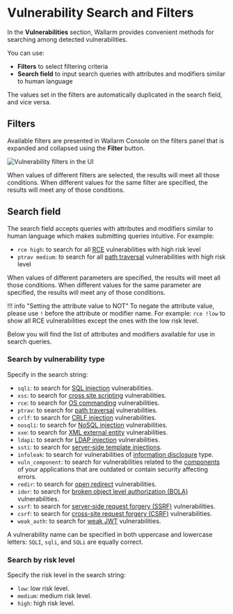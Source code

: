 [al-sqli]:                ../../attacks-vulns-list.md#sql-injection
[al-xss]:                 ../../attacks-vulns-list.md#crosssite-scripting-xss
[al-rce]:                 ../../attacks-vulns-list.md#remote-code-execution-rce
[al-path-traversal]:      ../../attacks-vulns-list.md#path-traversal
[al-crlf]:                ../../attacks-vulns-list.md#crlf-injection
[al-open-redirect]:       ../../attacks-vulns-list.md#open-redirect
[al-nosqli]:              ../../attacks-vulns-list.md#nosql-injection
[al-xxe]:                 ../../attacks-vulns-list.md#attack-on-xml-external-entity-xxe
[al-ldapi]:               ../../attacks-vulns-list.md#ldap-injection
[al-infoleak]:            ../../attacks-vulns-list.md#information-exposure
[al-vuln-comp]:           ../../attacks-vulns-list.md#vulnerable-component
[al-ssrf]:                ../../attacks-vulns-list.md#serverside-request-forgery-ssrf
[al-csrf]:                ../../attacks-vulns-list.md#cross-site-request-forgery-csrf
[al-vuln-component]:      ../../attacks-vulns-list.md#vulnerable-component
[ssti-injection]:         ../../attacks-vulns-list.md#serverside-template-injection-ssti
[al-weak-jwt]:            ../../attacks-vulns-list.md#weak-authentication
[al-bola]:                ../../attacks-vulns-list.md#broken-object-level-authorization-bola
[al-anomaly]:             ../../fast/vuln-list.md#anomaly

# Vulnerability Search and Filters

In the **Vulnerabilities** section, Wallarm provides convenient methods for searching among detected vulnerabilities.

You can use:

* **Filters** to select filtering criteria
* **Search field** to input search queries with attributes and modifiers similar to human language

The values set in the filters are automatically duplicated in the search field, and vice versa.

## Filters

Available filters are presented in Wallarm Console on the filters panel that is expanded and collapsed using the **Filter** button.

![Vulnerability filters in the UI](../../images/user-guides/search-and-filters/filters-vuln.png)

When values of different filters are selected, the results will meet all those conditions. When different values for the same filter are specified, the results will meet any of those conditions.

## Search field

The search field accepts queries with attributes and modifiers similar to human language which makes submitting queries intuitive. For example:

* `rce high`: to search for all [RCE](../../attacks-vulns-list.md#remote-code-execution-rce) vulnerabilities with high risk level
* `ptrav medium`: to search for all [path traversal](../../attacks-vulns-list.md#path-traversal) vulnerabilities with high risk level

When values of different parameters are specified, the results will meet all those conditions. When different values for the same parameter are specified, the results will meet any of those conditions.

!!! info "Setting the attribute value to NOT"
    To negate the attribute value, please use `!` before the attribute or modifier name. For example: `rce !low` to show all RCE vulnerabilities except the ones with the low risk level.

Below you will find the list of attributes and modifiers available for use in search queries.

### Search by vulnerability type

Specify in the search string:

<!-- * `anomaly`: to search for [anomaly][al-anomaly] vulnerabilities detected by [FAST](../../fast/README.md). -->
* `sqli`: to search for [SQL injection][al-sqli] vulnerabilities.
* `xss`: to search for [cross site scripting][al-xss] vulnerabilities.
* `rce`: to search for [OS commanding][al-rce] vulnerabilities.
* `ptrav`: to search for [path traversal][al-path-traversal] vulnerabilities.
* `crlf`: to search for [CRLF injection][al-crlf] vulnerabilities.
* `nosqli`: to search for [NoSQL injection][al-nosqli] vulnerabilities.
* `xxe`: to search for [XML external entity][al-xxe] vulnerabilities.
* `ldapi`: to search for [LDAP injection][al-ldapi] vulnerabilities.
* `ssti`: to search for [server‑side template injections][ssti-injection].
* `infoleak`: to search for vulnerabilities of [information disclosure][al-infoleak] type.
* `vuln_component`: to search for vulnerabilities related to the [components][al-vuln-comp] of your applications that are outdated or contain security affecting errors.
* `redir`: to search for [open redirect][al-open-redirect] vulnerabilities.
* `idor`: to search for [broken object level authorization (BOLA)][al-bola] vulnerabilities.
* `ssrf`: to search for [server‑side request forgery (SSRF)][al-ssrf] vulnerabilities.
* `csrf`: to search for [cross-site request forgery (CSRF)][al-csrf] vulnerabilities.
* `weak_auth`: to search for [weak JWT][al-weak-jwt] vulnerabilities.

A vulnerability name can be specified in both uppercase and lowercase letters: `SQLI`, `sqli`, and `SQLi` are equally correct.

### Search by risk level

Specify the risk level in the search string:

* `low`: low risk level.
* `medium`: medium risk level.
* `high`: high risk level.
